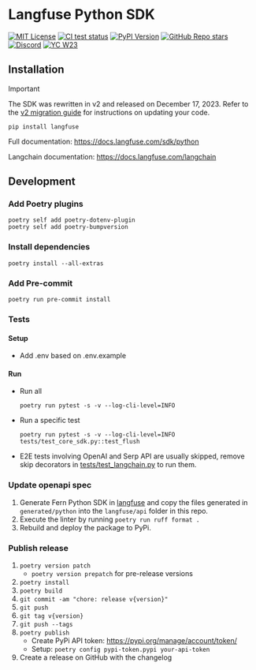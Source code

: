 # Langfuse Python SDK

[![MIT License](https://img.shields.io/badge/License-MIT-red.svg?style=flat-square)](https://opensource.org/licenses/MIT)
[![CI test status](https://img.shields.io/github/actions/workflow/status/langfuse/langfuse-python/ci.yml?style=flat-square&label=All%20tests)](https://github.com/langfuse/langfuse-python/actions/workflows/ci.yml?query=branch%3Amain)
[![PyPI Version](https://img.shields.io/pypi/v/langfuse.svg?style=flat-square&label=pypi+langfuse)](https://pypi.python.org/pypi/langfuse)
[![GitHub Repo stars](https://img.shields.io/github/stars/langfuse/langfuse?style=flat-square&logo=GitHub&label=langfuse%2Flangfuse)](https://github.com/langfuse/langfuse)
[![Discord](https://img.shields.io/discord/1111061815649124414?style=flat-square&logo=Discord&logoColor=white&label=Discord&color=%23434EE4)](https://discord.gg/7NXusRtqYU)
[![YC W23](https://img.shields.io/badge/Y%20Combinator-W23-orange?style=flat-square)](https://www.ycombinator.com/companies/langfuse)

## Installation

> [!IMPORTANT]
> The SDK was rewritten in v2 and released on December 17, 2023. Refer to the [v2 migration guide](https://langfuse.com/docs/sdk/python#upgrading-from-v1xx-to-v2xx) for instructions on updating your code.

```
pip install langfuse
```

Full documentation: https://docs.langfuse.com/sdk/python

Langchain documentation: https://docs.langfuse.com/langchain

## Development

### Add Poetry plugins

```
poetry self add poetry-dotenv-plugin
poetry self add poetry-bumpversion
```

### Install dependencies

```
poetry install --all-extras
```

### Add Pre-commit

```
poetry run pre-commit install
```

### Tests

#### Setup

- Add .env based on .env.example

#### Run

- Run all
  ```
  poetry run pytest -s -v --log-cli-level=INFO
  ```
- Run a specific test
  ```
  poetry run pytest -s -v --log-cli-level=INFO tests/test_core_sdk.py::test_flush
  ```
- E2E tests involving OpenAI and Serp API are usually skipped, remove skip decorators in [tests/test_langchain.py](tests/test_langchain.py) to run them.

### Update openapi spec

1. Generate Fern Python SDK in [langfuse](https://github.com/langfuse/langfuse) and copy the files generated in `generated/python` into the `langfuse/api` folder in this repo.
2. Execute the linter by running `poetry run ruff format .`
3. Rebuild and deploy the package to PyPi.

### Publish release

1. `poetry version patch`
   - `poetry version prepatch` for pre-release versions
2. `poetry install`
3. `poetry build`
4. `git commit -am "chore: release v{version}"`
5. `git push`
6. `git tag v{version}`
7. `git push --tags`
8. `poetry publish`
   - Create PyPi API token: https://pypi.org/manage/account/token/
   - Setup: `poetry config pypi-token.pypi your-api-token`
9. Create a release on GitHub with the changelog
